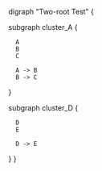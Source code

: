 digraph "Two-root Test" {

  subgraph cluster_A {

      A
      B
      C

      A -> B
      B -> C

  }

  subgraph cluster_D {

      D
      E

      D -> E

  }
}
